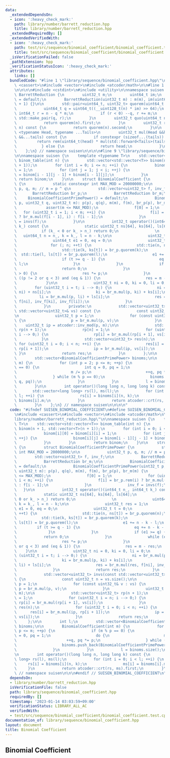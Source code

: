 ```yaml
---
data:
  _extendedDependsOn:
  - icon: ':heavy_check_mark:'
    path: library/number/barrett_reduction.hpp
    title: library/number/barrett_reduction.hpp
  _extendedRequiredBy: []
  _extendedVerifiedWith:
  - icon: ':heavy_check_mark:'
    path: test/src/sequence/binomial_coefficient/binomial_coefficient.test.cpp
    title: test/src/sequence/binomial_coefficient/binomial_coefficient.test.cpp
  _isVerificationFailed: false
  _pathExtension: hpp
  _verificationStatusIcon: ':heavy_check_mark:'
  attributes:
    links: []
  bundledCode: "#line 1 \"library/sequence/binomial_coefficient.hpp\"\n\n\n\n#include\
    \ <cassert>\n#include <vector>\n#include <atcoder/math>\n\n#line 1 \"library/number/barrett_reduction.hpp\"\
    \n\n\n\n#include <cstdint>\n#include <utility>\n\nnamespace suisen {\n    struct\
    \ BarrettReduction {\n        uint32_t m;\n        uint64_t im;\n        BarrettReduction()\
    \ = default;\n        BarrettReduction(uint32_t m) : m(m), im(uint64_t(-1) / m\
    \ + 1) {}\n\n        std::pair<uint64_t, uint32_t> quorem(uint64_t n) const {\n\
    \            uint64_t q = uint64_t((__uint128_t(n) * im) >> 64);\n           \
    \ int64_t r = n - q * m;\n            if (r < 0) --q, r += m;\n            return\
    \ std::make_pair(q, r);\n        }\n        uint32_t quo(uint64_t n) const {\n\
    \            return quorem(n).first;\n        }\n        uint32_t rem(uint64_t\
    \ n) const {\n            return quorem(n).second;\n        }\n\n        template\
    \ <typename Head, typename ...Tails>\n        uint32_t mul(Head &&head, Tails\
    \ &&...tails) const {\n            if constexpr (sizeof...(tails)) {\n       \
    \         return rem(uint64_t(head) * mul(std::forward<Tails>(tails)...));\n \
    \           } else {\n                return head;\n            }\n        }\n\
    \    };\n} // namespace suisen\n\n\n\n#line 9 \"library/sequence/binomial_coefficient.hpp\"\
    \n\nnamespace suisen {\n    template <typename T>\n    std::vector<std::vector<T>>\
    \ binom_table(int n) {\n        std::vector<std::vector<T>> binom(n + 1, std::vector<T>(n\
    \ + 1));\n        for (int i = 0; i <= n; ++i) {\n            binom[i][0] = binom[i][i]\
    \ = 1;\n            for (int j = 1; j < i; ++j) {\n                binom[i][j]\
    \ = binom[i - 1][j - 1] + binom[i - 1][j];\n            }\n        }\n       \
    \ return binom;\n    }\n\n    struct BinomialCoefficient {\n        struct BinomialCoefficientPrimePower\
    \ {\n            static constexpr int MAX_MOD = 20000000;\n\n            uint32_t\
    \ p, q, m; // m = p ^ q\n            std::vector<uint32_t> f, inv_f;\n\n     \
    \       BarrettReduction br_p;\n            BarrettReduction br_m;\n\n       \
    \     BinomialCoefficientPrimePower() = default;\n            BinomialCoefficientPrimePower(uint32_t\
    \ p, uint32_t q, uint32_t m): p(p), q(q), m(m), f(m), br_p(p), br_m(m) {\n   \
    \             assert(m <= MAX_MOD);\n                f[0] = 1;\n             \
    \   for (uint32_t i = 1; i < m; ++i) {\n                    f[i] = br_p.rem(i)\
    \ ? br_m.mul(f[i - 1], i) : f[i - 1];\n                }\n                inv_f\
    \ = invs(f);\n            }\n\n            int32_t operator()(int64_t n_, int64_t\
    \ k_) const {\n                static uint32_t ns[64], ks[64], ls[64];\n     \
    \           if (k_ < 0 or k_ > n_) return 0;\n                \n             \
    \   uint64_t n = n_, k = k_, l = n - k;\n\n                uint32_t res = 1;\n\
    \                uint64_t e1 = 0, eq = 0;\n                uint32_t t = 0;\n \
    \               for (; n; ++t) {\n                    std::tie(n, ns[t]) = br_p.quorem(n);\n\
    \                    std::tie(k, ks[t]) = br_p.quorem(k);\n                  \
    \  std::tie(l, ls[t]) = br_p.quorem(l);\n                    e1 += n - k - l;\n\
    \                    if (t >= q - 1) {\n                        eq += n - k -\
    \ l;\n                    }\n                }\n                if (e1 >= q) {\n\
    \                    return 0;\n                }\n                while (e1--\
    \ > 0) {\n                    res *= p;\n                }\n                if\
    \ ((p != 2 or q < 3) and (eq & 1)) {\n                    res = m - res;\n   \
    \             }\n\n                uint32_t ni = 0, ki = 0, li = 0;\n        \
    \        for (uint32_t i = t; i --> 0;) {\n                    ni = br_m.mul(p,\
    \ ni) + ns[i];\n                    ki = br_m.mul(p, ki) + ks[i];\n          \
    \          li = br_m.mul(p, li) + ls[i];\n                    res = br_m.mul(res,\
    \ f[ni], inv_f[ki], inv_f[li]);\n                }\n                return res;\n\
    \            }\n        private:\n            std::vector<uint32_t> invs(const\
    \ std::vector<uint32_t>& vs) const {\n                const uint32_t n = vs.size();\n\
    \n                uint32_t p = 1;\n                for (const uint32_t& v : vs)\
    \ {\n                    p = br_m.mul(p, v);\n                }\n            \
    \    uint32_t ip = atcoder::inv_mod(p, m);\n\n                std::vector<uint32_t>\
    \ rp(n + 1);\n                rp[n] = 1;\n                for (uint32_t i = n;\
    \ i --> 0;) {\n                    rp[i] = br_m.mul(rp[i + 1], vs[i]);\n     \
    \           }\n                std::vector<uint32_t> res(n);\n               \
    \ for (uint32_t i = 0; i < n; ++i) {\n                    res[i] = br_m.mul(ip,\
    \ rp[i + 1]);\n                    ip = br_m.mul(ip, vs[i]);\n               \
    \ }\n                return res;\n            }\n        };\n\n        int l;\n\
    \        std::vector<BinomialCoefficientPrimePower> binoms;\n\n        BinomialCoefficient(int\
    \ m) {\n            for (int p = 2; p <= m; ++p) {\n                if (m % p\
    \ == 0) {\n                    int q = 0, pq = 1;\n                    do {\n\
    \                        m /= p;\n                        ++q, pq *= p;\n    \
    \                } while (m % p == 0);\n                    binoms.push_back(BinomialCoefficientPrimePower(p,\
    \ q, pq));\n                }\n            }\n            l = binoms.size();\n\
    \        }\n\n        int operator()(long long n, long long k) const {\n     \
    \       std::vector<long long> rs(l), ms(l);\n            for (int i = 0; i <\
    \ l; ++i) {\n                rs[i] = binoms[i](n, k);\n                ms[i] =\
    \ binoms[i].m;\n            }\n            return atcoder::crt(rs, ms).first;\n\
    \        }\n    };\n} // namespace suisen\n\n\n\n"
  code: "#ifndef SUISEN_BINOMIAL_COEFFICIENT\n#define SUISEN_BINOMIAL_COEFFICIENT\n\
    \n#include <cassert>\n#include <vector>\n#include <atcoder/math>\n\n#include \"\
    library/number/barrett_reduction.hpp\"\n\nnamespace suisen {\n    template <typename\
    \ T>\n    std::vector<std::vector<T>> binom_table(int n) {\n        std::vector<std::vector<T>>\
    \ binom(n + 1, std::vector<T>(n + 1));\n        for (int i = 0; i <= n; ++i) {\n\
    \            binom[i][0] = binom[i][i] = 1;\n            for (int j = 1; j < i;\
    \ ++j) {\n                binom[i][j] = binom[i - 1][j - 1] + binom[i - 1][j];\n\
    \            }\n        }\n        return binom;\n    }\n\n    struct BinomialCoefficient\
    \ {\n        struct BinomialCoefficientPrimePower {\n            static constexpr\
    \ int MAX_MOD = 20000000;\n\n            uint32_t p, q, m; // m = p ^ q\n    \
    \        std::vector<uint32_t> f, inv_f;\n\n            BarrettReduction br_p;\n\
    \            BarrettReduction br_m;\n\n            BinomialCoefficientPrimePower()\
    \ = default;\n            BinomialCoefficientPrimePower(uint32_t p, uint32_t q,\
    \ uint32_t m): p(p), q(q), m(m), f(m), br_p(p), br_m(m) {\n                assert(m\
    \ <= MAX_MOD);\n                f[0] = 1;\n                for (uint32_t i = 1;\
    \ i < m; ++i) {\n                    f[i] = br_p.rem(i) ? br_m.mul(f[i - 1], i)\
    \ : f[i - 1];\n                }\n                inv_f = invs(f);\n         \
    \   }\n\n            int32_t operator()(int64_t n_, int64_t k_) const {\n    \
    \            static uint32_t ns[64], ks[64], ls[64];\n                if (k_ <\
    \ 0 or k_ > n_) return 0;\n                \n                uint64_t n = n_,\
    \ k = k_, l = n - k;\n\n                uint32_t res = 1;\n                uint64_t\
    \ e1 = 0, eq = 0;\n                uint32_t t = 0;\n                for (; n;\
    \ ++t) {\n                    std::tie(n, ns[t]) = br_p.quorem(n);\n         \
    \           std::tie(k, ks[t]) = br_p.quorem(k);\n                    std::tie(l,\
    \ ls[t]) = br_p.quorem(l);\n                    e1 += n - k - l;\n           \
    \         if (t >= q - 1) {\n                        eq += n - k - l;\n      \
    \              }\n                }\n                if (e1 >= q) {\n        \
    \            return 0;\n                }\n                while (e1-- > 0) {\n\
    \                    res *= p;\n                }\n                if ((p != 2\
    \ or q < 3) and (eq & 1)) {\n                    res = m - res;\n            \
    \    }\n\n                uint32_t ni = 0, ki = 0, li = 0;\n                for\
    \ (uint32_t i = t; i --> 0;) {\n                    ni = br_m.mul(p, ni) + ns[i];\n\
    \                    ki = br_m.mul(p, ki) + ks[i];\n                    li = br_m.mul(p,\
    \ li) + ls[i];\n                    res = br_m.mul(res, f[ni], inv_f[ki], inv_f[li]);\n\
    \                }\n                return res;\n            }\n        private:\n\
    \            std::vector<uint32_t> invs(const std::vector<uint32_t>& vs) const\
    \ {\n                const uint32_t n = vs.size();\n\n                uint32_t\
    \ p = 1;\n                for (const uint32_t& v : vs) {\n                   \
    \ p = br_m.mul(p, v);\n                }\n                uint32_t ip = atcoder::inv_mod(p,\
    \ m);\n\n                std::vector<uint32_t> rp(n + 1);\n                rp[n]\
    \ = 1;\n                for (uint32_t i = n; i --> 0;) {\n                   \
    \ rp[i] = br_m.mul(rp[i + 1], vs[i]);\n                }\n                std::vector<uint32_t>\
    \ res(n);\n                for (uint32_t i = 0; i < n; ++i) {\n              \
    \      res[i] = br_m.mul(ip, rp[i + 1]);\n                    ip = br_m.mul(ip,\
    \ vs[i]);\n                }\n                return res;\n            }\n   \
    \     };\n\n        int l;\n        std::vector<BinomialCoefficientPrimePower>\
    \ binoms;\n\n        BinomialCoefficient(int m) {\n            for (int p = 2;\
    \ p <= m; ++p) {\n                if (m % p == 0) {\n                    int q\
    \ = 0, pq = 1;\n                    do {\n                        m /= p;\n  \
    \                      ++q, pq *= p;\n                    } while (m % p == 0);\n\
    \                    binoms.push_back(BinomialCoefficientPrimePower(p, q, pq));\n\
    \                }\n            }\n            l = binoms.size();\n        }\n\
    \n        int operator()(long long n, long long k) const {\n            std::vector<long\
    \ long> rs(l), ms(l);\n            for (int i = 0; i < l; ++i) {\n           \
    \     rs[i] = binoms[i](n, k);\n                ms[i] = binoms[i].m;\n       \
    \     }\n            return atcoder::crt(rs, ms).first;\n        }\n    };\n}\
    \ // namespace suisen\n\n\n#endif // SUISEN_BINOMIAL_COEFFICIENT\n"
  dependsOn:
  - library/number/barrett_reduction.hpp
  isVerificationFile: false
  path: library/sequence/binomial_coefficient.hpp
  requiredBy: []
  timestamp: '2023-01-14 03:03:59+09:00'
  verificationStatus: LIBRARY_ALL_AC
  verifiedWith:
  - test/src/sequence/binomial_coefficient/binomial_coefficient.test.cpp
documentation_of: library/sequence/binomial_coefficient.hpp
layout: document
title: Binomial Coefficient
---
```

## Binomial Coefficient
